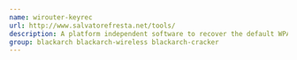 ```yaml
---
name: wirouter-keyrec
url: http://www.salvatorefresta.net/tools/
description: A platform independent software to recover the default WPA passphrases of the supported router models URL : http://www.
group: blackarch blackarch-wireless blackarch-cracker
---
```

